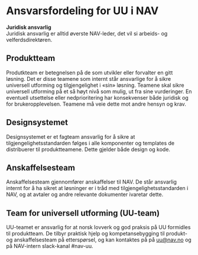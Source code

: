# Ansvarsfordeling for UU i NAV

**Juridisk ansvarlig** <br />
Juridisk ansvarlig er alltid øverste NAV-leder, det vil si arbeids- og velferdsdirektøren.

## Produktteam
Produtkteam er betegnelsen på de som utvikler eller forvalter en gitt løsning. Det er disse teamene som internt står ansvarlige for å sikre universell utforming og tilgjengelighet i «sin» løsning. Teamene skal sikre universell utforming på et så høyt nivå som mulig, ut fra sine vurderinger. En eventuell utsettelse eller nedprioritering har konsekvenser både juridisk og for brukeropplevelsen. Teamene må veie dette mot andre hensyn og krav. 

## Designsystemet 
Designsystemet er et fagteam ansvarlig for å sikre at tilgjengelighetsstandarden følges i alle komponenter og templates de distribuerer til produktteamene. Dette gjelder både design og kode.

## Anskaffelsesteam
Anskaffelsesteam gjennomfører anskaffelser til NAV. De står ansvarlig internt for å ha sikret at løsninger er i tråd med tilgjengelighetsstandarden i NAV, og at avtaler og andre relevante dokumenter ivaretar dette.

## Team for universell utforming (UU-team)
UU-teamet er ansvarlig for at norsk lovverk og god praksis på UU formidles til produktteam. De tilbyr praktisk hjelp og kompetansebygging til produkt- og anskaffelsesteam på etterspørsel, og kan kontaktes på på uu@nav.no og på NAV-intern slack-kanal #nav-uu.
